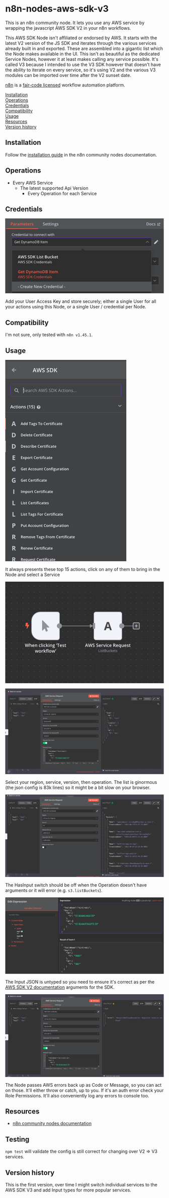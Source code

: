 # n8n-nodes-aws-sdk-v3

This is an n8n community node. It lets you use any AWS service by wrapping the javascript AWS SDK V2 in your n8n workflows.

This AWS SDK Node isn't affiliated or endorsed by AWS. It starts with the latest V2 version of the JS SDK and iterates through the various services already built in and exported. These are assembled into a gigantic list which the Node makes available in the UI. This isn't as beautiful as the dedicated Service Nodes, however it at least makes calling any service possible. It's called V3 because I intended to use the V3 SDK however that doesn't have the ability to iterate on every service, so it's using V2 and the various V3 modules can be imported over time after the V2 sunset date.

[n8n](https://n8n.io/) is a [fair-code licensed](https://docs.n8n.io/reference/license/) workflow automation platform.

[Installation](#installation)  
[Operations](#operations)  
[Credentials](#credentials) <!-- delete if no auth needed -->  
[Compatibility](#compatibility)  
[Usage](#usage) <!-- delete if not using this section -->  
[Resources](#resources)  
[Version history](#version-history) <!-- delete if not using this section -->

## Installation

Follow the [installation guide](https://docs.n8n.io/integrations/community-nodes/installation/) in the n8n community nodes documentation.

## Operations

- Every AWS Service
  - The latest supported Api Version
    - Every Operation for each Service

## Credentials
![Add Credentials](images/credentials.png)

Add your User Access Key and store securely; either a single User for all your actions using this Node, or a single User / credential per Node.

## Compatibility

I'm not sure, only tested with `n8n v1.45.1`.

## Usage

![Actions](images/actions.png)

It always presents these top 15 actions, click on any of them to bring in the Node and select a Service

![Builder](images/builder.png)

![Running it](images/testRun.png)

Select your region, service, version, then operation. The list is ginormous (the json config is 83k lines) so it might be a bit slow on your browser.

![No input](images/listBuckets.png)

The HasInput switch should be off when the Operation doesn't have arguments or it will error (e.g. `s3.listBuckets`).

![Editing the input](images/editExpression.png)

The Input JSON is untyped so you need to ensure it's correct as per the [AWS SDK V2 documentation](https://docs.aws.amazon.com/AWSJavaScriptSDK/latest/AWS/S3.html) arguments for the SDK.

![Error cases](images/handleError.png)

The Node passes AWS errors back up as Code or Message, so you can act on those. It'll either throw or catch, up to you. If it's an auth error check your Role Permissions. It'll also conveniently log any errors to console too.

## Resources

- [n8n community nodes documentation](https://docs.n8n.io/integrations/community-nodes/)


## Testing

`npm test` will validate the config is still correct for changing over V2 => V3 services.

## Version history

This is the first version, over time I might switch individual services to the AWS SDK V3 and add Input types for more popular services.
